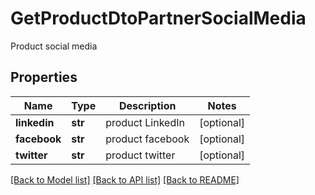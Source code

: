 # GetProductDtoPartnerSocialMedia
Product social media
## Properties
Name | Type | Description | Notes
------------ | ------------- | ------------- | -------------
**linkedin** | **str** | product LinkedIn | [optional] 
**facebook** | **str** | product facebook | [optional] 
**twitter** | **str** |  product twitter | [optional] 

[[Back to Model list]](../README.md#documentation-for-models) [[Back to API list]](../README.md#documentation-for-api-endpoints) [[Back to README]](../README.md)


